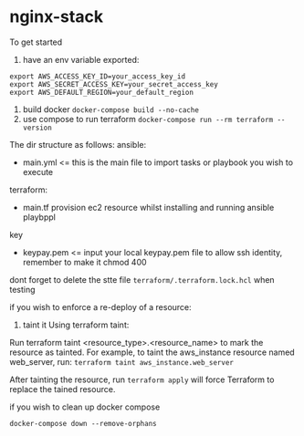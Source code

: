 # nginx-stack

To get started
1. have an env variable exported:
```
export AWS_ACCESS_KEY_ID=your_access_key_id
export AWS_SECRET_ACCESS_KEY=your_secret_access_key
export AWS_DEFAULT_REGION=your_default_region
```
1. build docker `docker-compose build --no-cache`
2. use compose to run terraform
`docker-compose run --rm terraform --version`

The dir structure as follows:
ansible:
- main.yml   <= this is the main file to import tasks or playbook you wish to execute

terraform:
- main.tf provision ec2 resource whilst installing and running ansible playbppl

key
- keypay.pem   <= input your local keypay.pem file to allow ssh identity, remember to make it chmod 400

dont forget to delete the stte file `terraform/.terraform.lock.hcl` when testing


if you wish to enforce a re-deploy of a resource:
1. taint it
Using terraform taint:

Run terraform taint <resource_type>.<resource_name> to mark the resource as tainted.
For example, to taint the aws_instance resource named web_server, run:
`terraform taint aws_instance.web_server`

After tainting the resource, run `terraform apply` will force Terraform to replace the tained resource.

if you wish to clean up docker compose
```
docker-compose down --remove-orphans
```